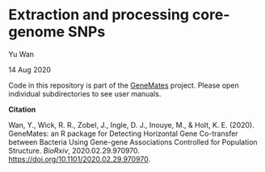 # Extraction and processing core-genome SNPs

Yu Wan

14 Aug 2020



Code in this repository is part of the [GeneMates](https://github.com/wanyuac/GeneMates) project. Please open individual subdirectories to see user manuals.



**Citation**

Wan, Y., Wick, R. R., Zobel, J., Ingle, D. J., Inouye, M., & Holt, K. E. (2020). GeneMates: an R package for Detecting Horizontal Gene Co-transfer between Bacteria Using Gene-gene Associations Controlled for Population Structure. *BioRxiv*, 2020.02.29.970970. https://doi.org/10.1101/2020.02.29.970970.